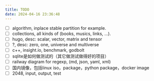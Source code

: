 ```yaml
---
title: TODO
date: 2024-04-16 23:36:48
---
```


- [ ] algorithm, inplace stable partition for example.
- [ ] collections, all kinds of (books, musics, links, ...).
- [ ] hugo, desc: scalar, vector, matrix and tensor
- [ ] ?, desc: zero, one, universe and multiverse
- [ ] c++, insight.io, benchmark, godbolt
- [ ] sqlite是如何做测试的（其它做测试做得好的项目）
- [ ] railway diagram for regexp, (md, json, yaml, xml)
- [ ] 国内镜像，包括linux iso，package，python package，docker image
- [ ] 2048, input, output, test
